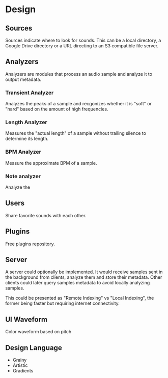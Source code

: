 # Design

## Sources

Sources indicate where to look for sounds. This can be a local directory, a Google Drive directory or a URL directing to an S3 compatible file server.

## Analyzers

Analyzers are modules that process an audio sample and analyze it to output metadata.

### Transient Analyzer

Analyzes the peaks of a sample and recgonizes whether it is "soft" or "hard" based on the amount of high frequencies.

### Length Analyzer

Measures the "actual length" of a sample without trailing silence to determine its length.

### BPM Analyzer

Measure the approximate BPM of a sample.

### Note analyzer

Analyze the

## Users

Share favorite sounds with each other.

## Plugins

Free plugins repository.

## Server

A server could optionally be implemented. It would receive samples sent in the background from clients, analyze them and store their metadata. Other clients could later query samples metadata to avoid locally analyzing samples.

This could be presented as "Remote Indexing" vs "Local Indexing", the former being faster but requiring internet connectivity.

## UI Waveform

Color waveform based on pitch

## Design Language

- Grainy
- Artistic
- Gradients
